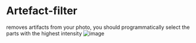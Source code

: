 # Artefact-filter
removes artifacts from your photo,
you should programmatically select
the parts with the highest intensity
![image](https://user-images.githubusercontent.com/84266444/216815294-781b8fbe-1cc5-44ae-8787-696e70055d38.png)
